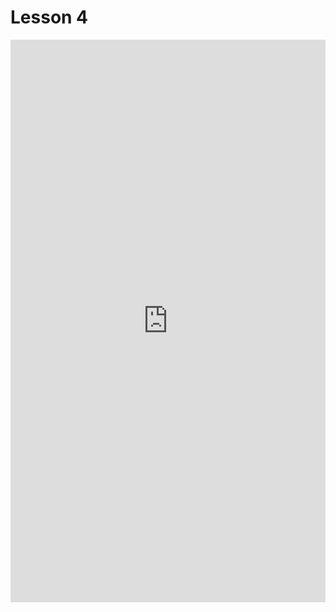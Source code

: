 # Lesson 4

<iframe src="https://tumde-my.sharepoint.com/personal/yushuo_feng_tum_de/_layouts/15/embed.aspx?UniqueId=39d00150-e093-4420-8455-e292cfac6a3d" width="100%" height="900px" frameborder="0" scrolling="no" allowfullscreen title="Lesson 4"></iframe>